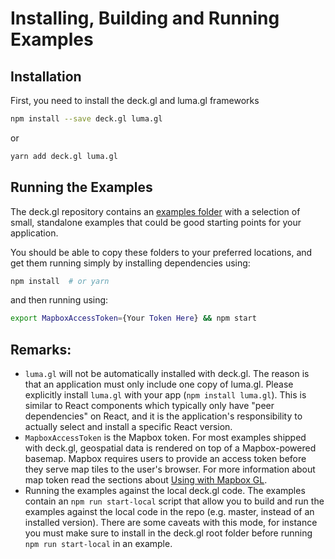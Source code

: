 # Installing, Building and Running Examples

## Installation

First, you need to install the deck.gl and luma.gl frameworks
```bash
npm install --save deck.gl luma.gl
```
or
```bash
yarn add deck.gl luma.gl
```

## Running the Examples

The deck.gl repository contains an [examples folder](https://github.com/uber/deck.gl/tree/5.1-release/examples) with a selection of small, standalone examples that could be good starting points for your application.

You should be able to copy these folders to your preferred locations, and get them running simply by installing dependencies using:

```bash
npm install  # or yarn
```

and then running using:

```bash
export MapboxAccessToken={Your Token Here} && npm start
```

## Remarks:

* `luma.gl` will not be automatically installed with deck.gl. The reason is that an application must only include one copy of luma.gl. Please explicitly install `luma.gl` with your app (`npm install luma.gl`). This is similar to React components which typically only have "peer dependencies" on React, and it is the application's responsibility to actually select and install a specific React version.
* `MapboxAccessToken` is the Mapbox token. For most examples shipped with deck.gl, geospatial data is rendered on top of a Mapbox-powered basemap. Mapbox requires users to provide an access token before they serve map tiles to the user's browser. For more information about map token read the sections about [Using with Mapbox GL](/docs/get-started/using-with-mapbox-gl.md).
* Running the examples against the local deck.gl code. The examples contain an `npm run start-local` script that allow you to build and run the examples against the local code in the repo (e.g. master, instead of an installed version). There are some caveats with this mode, for instance you must make sure to install in the deck.gl root folder before running `npm run start-local` in an example.

